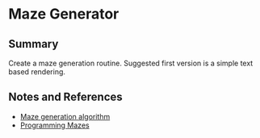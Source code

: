 # Maze Generator

## Summary

Create a maze generation routine.  Suggested first version is a simple text based rendering.

## Notes and References

* [Maze generation algorithm](https://en.wikipedia.org/wiki/Maze_generation_algorithm)
* [Programming Mazes](https://www.youtube.com/watch?v=Y37-gB83HKE)
  